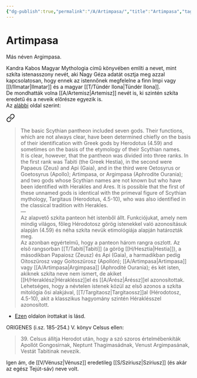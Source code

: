 ```yaml
---
{"dg-publish":true,"permalink":"/A/Artimpasa/","title":"Artimpasa","tags":["Englishtexttranslated","containstransclusions"],"created":"2024-04-20T11:20","updated":"2024-10-22T22:27"}
---
```



# Artimpasa

Más néven Argimpasa.

Kandra Kabos Magyar Mythologia című könyvében említi a nevet, mint szkíta istenasszony nevét, aki Nagy Géza adatát osztja meg azzal kapcsolatosan, hogy ennek az istennőnek megfelelne a finn Impi vagy [[I/Ilmatar\|Ilmatar]] és a magyar [[T/Tündér Ilona\|Tündér Ilona]].  
De mondhatták volna [[A/Artemisz\|Artemisz]] nevét is, ki szintén szkíta eredetű és a neveik előrésze egyezik is.  
Az [alábbi](https://www.encyclopedia.com/environment/encyclopedias-almanacs-transcripts-and-maps/scythian-religion) oldal szerint:  

<div class="transclusion internal-embed is-loaded"><a class="markdown-embed-link" href="/a/api/#cblq0r" aria-label="Open link"><svg xmlns="http://www.w3.org/2000/svg" width="24" height="24" viewBox="0 0 24 24" fill="none" stroke="currentColor" stroke-width="2" stroke-linecap="round" stroke-linejoin="round" class="svg-icon lucide-link"><path d="M10 13a5 5 0 0 0 7.54.54l3-3a5 5 0 0 0-7.07-7.07l-1.72 1.71"></path><path d="M14 11a5 5 0 0 0-7.54-.54l-3 3a5 5 0 0 0 7.07 7.07l1.71-1.71"></path></svg></a><div class="markdown-embed">



> The basic Scythian pantheon included seven gods. Their functions, which are not always clear, have been determined chiefly on the basis of their identification with Greek gods by Herodotus (4.59) and sometimes on the basis of the etymology of their Scythian names.  
> It is clear, however, that the pantheon was divided into three ranks. In the first rank was Tabiti (the Greek Hestia), in the second were Papaeus (Zeus) and Api (Gaia), and in the third were Oetosyrus or Goetosyrus (Apollo); Artimpasa, or Argimpasa (Aphrodite Ourania); and two gods whose Scythian names are not known but who have been identified with Herakles and Ares. It is possible that the first of these unnamed gods is identical with the primeval figure of Scythian mythology, Targitaus (Herodotus, 4.5-10), who was also identified in the classical tradition with Herakles.  
> —  
> Az alapvető szkíta panteon hét istenből állt. Funkciójukat, amely nem mindig világos, főleg Hérodotosz görög istenekkel való azonosításuk alapján (4.59) és néha szkíta nevük etimológiája alapján határozták meg.  
> Az azonban egyértelmű, hogy a panteon három rangra oszlott. Az első rangsorban [[T/Tabiti\|Tabiti]] (a görög [[H/Hesztia\|Hestia]]), a másodikban Papaiosz (Zeusz) és Api (Gaia), a harmadikban pedig Oitoszürosz vagy Goitoszürosz (Apollón); [[A/Artimpasa\|Artimpasa]] vagy [[A/Artimpasa\|Argimpasa]] (Aphrodité Ourania); és két isten, akiknek szkíta neve nem ismert, de akiket [[H/Heraklész\|Hérakléssz]]el és [[A/Árész\|Áréssz]]el azonosítottak. Lehetséges, hogy a névtelen istenek közül az első azonos a szkíta mitológia ősi alakjával, [[T/Targitaosz\|Targitaossz]]al (Hérodotosz, 4.5-10), akit a klasszikus hagyomány szintén Héraklésszel azonosított.  


</div></div>

- [Ezen](https://skifska-etnika.com/brand/en/collections-en/the-ancient-scythia/) oldalon írottakat is lásd.  

ORIGENES (i.sz. 185-254.) V. könyv Celsus ellen:  
> 39\. Celsus állítja Herodot után, hogy a szó szoros értelmébenkíták Apollót Gongosirnak, Neptunt Thagimasádnak, Venust Argimpasának, Vestát Tabitinak nevezik.  

Igen ám, de [[V/Vénusz\|Vénusz]] eredetileg [[S/Szíriusz\|Szíriusz]] (és akár az egész Tejút-sáv) neve volt.  
